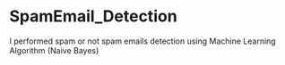 # SpamEmail_Detection
I performed spam or not spam emails detection using Machine Learning Algorithm (Naive Bayes)
